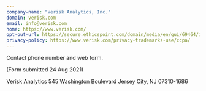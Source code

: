 ```yaml
---
company-name: "Verisk Analytics, Inc."
domain: verisk.com
email: info@verisk.com
home: https://www.verisk.com/
opt-out-url: https://secure.ethicspoint.com/domain/media/en/gui/69464/index.html
privacy-policy: https://www.verisk.com/privacy-trademarks-use/ccpa/
---
```

Contact phone number and web form.

(Form submitted 24 Aug 2021)


Verisk Analytics
545 Washington Boulevard
Jersey City, NJ 07310-1686

